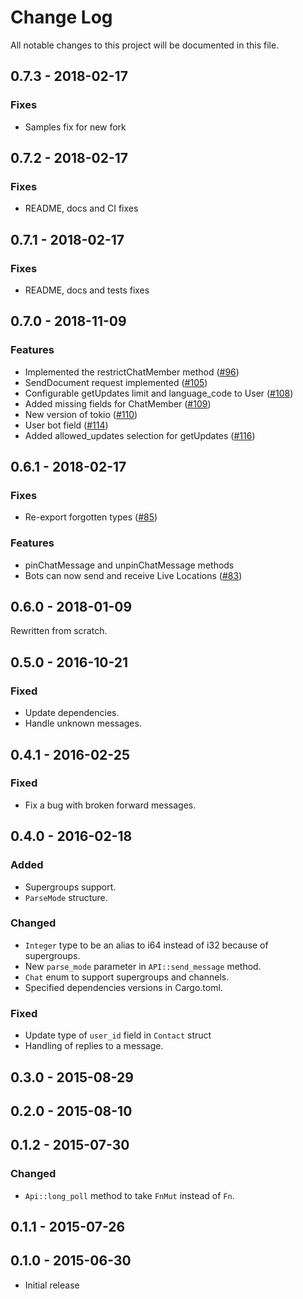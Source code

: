 # Change Log
All notable changes to this project will be documented in this file.

## 0.7.3 - 2018-02-17

### Fixes
- Samples fix for new fork

## 0.7.2 - 2018-02-17

### Fixes
- README, docs and CI fixes

## 0.7.1 - 2018-02-17

### Fixes
- README, docs and tests fixes

## 0.7.0 - 2018-11-09

### Features
- Implemented the restrictChatMember method ([#96](https://github.com/telegram-rs/telegram-bot/pull/96))
- SendDocument request implemented ([#105](https://github.com/telegram-rs/telegram-bot/pull/105))
- Configurable getUpdates limit and language_code to User ([#108](https://github.com/telegram-rs/telegram-bot/pull/108))
- Added missing fields for ChatMember ([#109](https://github.com/telegram-rs/telegram-bot/pull/109))
- New version of tokio ([#110](https://github.com/telegram-rs/telegram-bot/pull/110))
- User bot field ([#114](https://github.com/telegram-rs/telegram-bot/pull/114))
- Added allowed_updates selection for getUpdates ([#116](https://github.com/telegram-rs/telegram-bot/pull/116))

## 0.6.1 - 2018-02-17

### Fixes
- Re-export forgotten types ([#85](https://github.com/telegram-rs/telegram-bot/issues/85))

### Features
- pinChatMessage and unpinChatMessage methods
- Bots can now send and receive Live Locations ([#83](https://github.com/telegram-rs/telegram-bot/issues/83))

## 0.6.0 - 2018-01-09

Rewritten from scratch.

## 0.5.0 - 2016-10-21

### Fixed
- Update dependencies.
- Handle unknown messages.

## 0.4.1 - 2016-02-25

### Fixed
- Fix a bug with broken forward messages.

## 0.4.0 - 2016-02-18

### Added
- Supergroups support.
- `ParseMode` structure.

### Changed
- `Integer` type to be an alias to i64 instead of i32 because of supergroups.
- New `parse_mode` parameter in `API::send_message` method.
- `Chat` enum to support supergroups and channels.
- Specified dependencies versions in Cargo.toml.

### Fixed
- Update type of `user_id` field in `Contact` struct
- Handling of replies to a message.

## 0.3.0 - 2015-08-29

## 0.2.0 - 2015-08-10

## 0.1.2 - 2015-07-30

### Changed
- `Api::long_poll` method to take `FnMut` instead of `Fn`.

## 0.1.1 - 2015-07-26

## 0.1.0 - 2015-06-30

- Initial release
